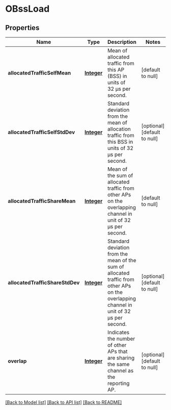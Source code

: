 # OBssLoad
## Properties

Name | Type | Description | Notes
------------ | ------------- | ------------- | -------------
**allocatedTrafficSelfMean** | [**Integer**](integer.md) | Mean of allocated traffic from this AP (BSS) in units of 32 µs per second. | [default to null]
**allocatedTrafficSelfStdDev** | [**Integer**](integer.md) | Standard deviation from the mean of allocation traffic from this BSS in units of 32 µs per second. | [optional] [default to null]
**allocatedTrafficShareMean** | [**Integer**](integer.md) | Mean of the sum of allocated traffic from other APs on the overlapping channel in unit of 32 µs per second. | [default to null]
**allocatedTrafficShareStdDev** | [**Integer**](integer.md) | Standard deviation from the mean of the sum of allocated traffic from other APs on the overlapping channel in unit of 32 µs per second. | [optional] [default to null]
**overlap** | [**Integer**](integer.md) | Indicates the number of other APs that are sharing the same channel as the reporting AP. | [optional] [default to null]

[[Back to Model list]](../README.md#documentation-for-models) [[Back to API list]](../README.md#documentation-for-api-endpoints) [[Back to README]](../README.md)

